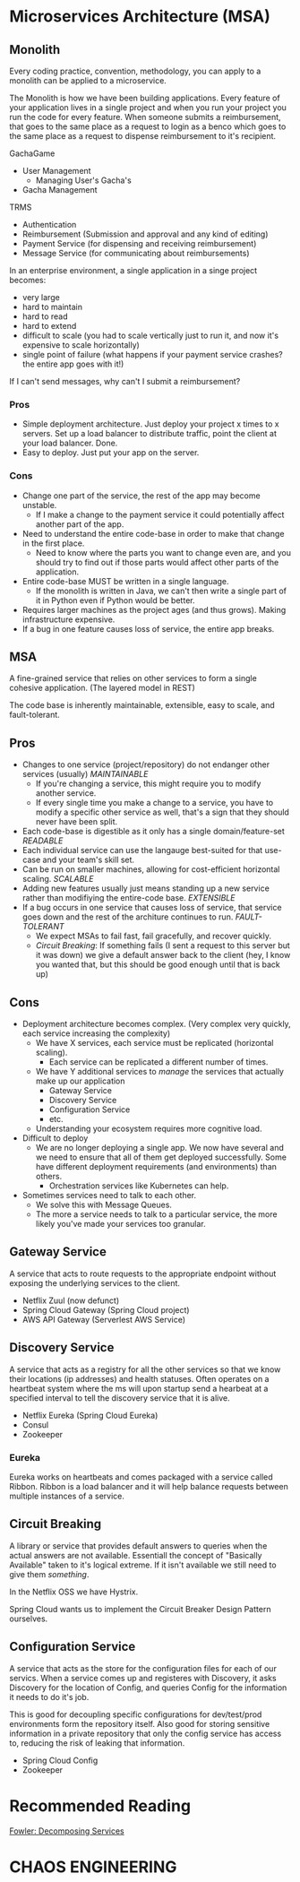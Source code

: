 # Microservices Architecture (MSA)

## Monolith

Every coding practice, convention, methodology, you can apply to a monolith can be applied to a microservice.

The Monolith is how we have been building applications. Every feature of your application lives in a single project and when you run your project you run the code for every feature. When someone submits a reimbursement, that goes to the same place as a request to login as a benco which goes to the same place as a request to dispense reimbursement to it's recipient.

GachaGame
* User Management
  * Managing User's Gacha's
* Gacha Management

TRMS
* Authentication
* Reimbursement (Submission and approval and any kind of editing)
* Payment Service (for dispensing and receiving reimbursement)
* Message Service (for communicating about reimbursements)

In an enterprise environment, a single application in a singe project becomes:
* very large
* hard to maintain
* hard to read
* hard to extend
* difficult to scale (you had to scale vertically just to run it, and now it's expensive to scale horizontally)
* single point of failure (what happens if your payment service crashes? the entire app goes with it!)

If I can't send messages, why can't I submit a reimbursement?

### Pros
* Simple deployment architecture. Just deploy your project x times to x servers. Set up a load balancer to distribute traffic, point the client at your load balancer. Done.
* Easy to deploy. Just put your app on the server.

### Cons
* Change one part of the service, the rest of the app may become unstable.
  * If I make a change to the payment service it could potentially affect another part of the app.
* Need to understand the entire code-base in order to make that change in the first place.
  * Need to know where the parts you want to change even are, and you should try to find out if those parts would affect other parts of the application.
* Entire code-base MUST be written in a single language.
  * If the monolith is written in Java, we can't then write a single part of it in Python even if Python would be better.
* Requires larger machines as the project ages (and thus grows). Making infrastructure expensive.
* If a bug in one feature causes loss of service, the entire app breaks.

## MSA

A fine-grained service that relies on other services to form a single cohesive application. (The layered model in REST)

The code base is inherently maintainable, extensible, easy to scale, and fault-tolerant.

## Pros
* Changes to one service (project/repository) do not endanger other services (usually) *MAINTAINABLE*
  * If you're changing a service, this might require you to modify another service.
  * If every single time you make a change to a service, you have to modify a specific other service as well, that's a sign that they should never have been split.
* Each code-base is digestible as it only has a single domain/feature-set *READABLE*
* Each individual service can use the langauge best-suited for that use-case and your team's skill set.
* Can be run on smaller machines, allowing for cost-efficient horizontal scaling. *SCALABLE*
* Adding new features usually just means standing up a new service rather than modifiying the entire-code base. *EXTENSIBLE*
* If a bug occurs in one service that causes loss of service, that service goes down and the rest of the architure continues to run. *FAULT-TOLERANT*
  * We expect MSAs to fail fast, fail gracefully, and recover quickly.
  * *Circuit Breaking*: If something fails (I sent a request to this server but it was down) we give a default answer back to the client (hey, I know you wanted that, but this should be good enough until that is back up)

## Cons
* Deployment architecture becomes complex. (Very complex very quickly, each service increasing the complexity)
  * We have X services, each service must be replicated (horizontal scaling).
    * Each service can be replicated a different number of times.
  * We have Y additional services to *manage* the services that actually make up our application
    * Gateway Service
    * Discovery Service
    * Configuration Service
    * etc.
  * Understanding your ecosystem requires more cognitive load.
* Difficult to deploy
  * We are no longer deploying a single app. We now have several and we need to ensure that all of them get deployed successfully. Some have different deployment requirements (and environments) than others.
    * Orchestration services like Kubernetes can help.
* Sometimes services need to talk to each other.
  * We solve this with Message Queues.
  * The more a service needs to talk to a particular service, the more likely you've made your services too granular.

## Gateway Service

A service that acts to route requests to the appropriate endpoint without exposing the underlying services to the client.

* Netflix Zuul (now defunct)
* Spring Cloud Gateway (Spring Cloud project)
* AWS API Gateway (Serverlest AWS Service)

## Discovery Service

A service that acts as a registry for all the other services so that we know their locations (ip addresses) and health statuses. Often operates on a heartbeat system where the ms will upon startup send a hearbeat at a specified interval to tell the discovery service that it is alive.

* Netflix Eureka (Spring Cloud Eureka)
* Consul
* Zookeeper

### Eureka

Eureka works on heartbeats and comes packaged with a service called Ribbon. Ribbon is a load balancer and it will help balance requests between multiple instances of a service.

## Circuit Breaking

A library  or service that provides default answers to queries when the actual answers are not available. Essentiall the concept of "Basically Available" taken to it's logical extreme. If it isn't available we still need to give them *something*.

In the Netflix OSS we have Hystrix.

Spring Cloud wants us to implement the Circuit Breaker Design Pattern ourselves.

## Configuration Service

A service that acts as the store for the configuration files for each of our servics. When a service comes up and registeres with Discovery, it asks Discovery for the location of Config, and queries Config for the information it needs to do it's job.

This is good for decoupling specific configurations for dev/test/prod environments form the repository itself. Also good for storing sensitive information in a private repository that only the config service has access to, reducing the risk of leaking that information.

* Spring Cloud Config
* Zookeeper

# Recommended Reading
[Fowler: Decomposing Services](https://martinfowler.com/articles/break-monolith-into-microservices.html)

# CHAOS ENGINEERING